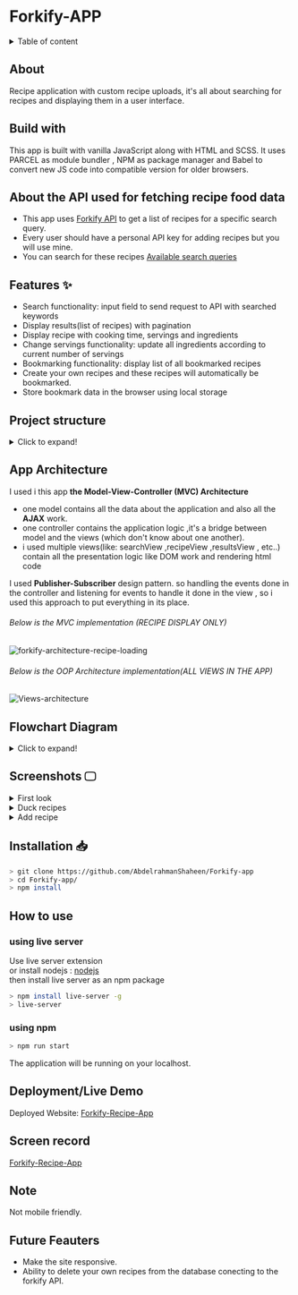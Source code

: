 # Forkify-APP

<details>
<summary>Table of content</summary>

  - [About](#about)
  - [Build with](#build-with)
  - [About the API used for fetching recipe food data](#about-the-api-used-for-fetching-recipe-food-data)
  - [Features ✨](#features-)
  - [Project structure](#project-structure)
  - [App Architecture](#app-architecture)
  - [Flowchart Diagram](#flowchart-diagram)
  - [Screenshots 🖵](#screenshots-)
  - [Installation 📥](#installation-)
  - [How to use](#how-to-use)
    - [using live server](#using-live-server)
    - [using npm](#using-npm)
  - [Deployment/Live Demo](#deploymentlive-demo)
  - [Screen record](#screen-record)
  - [Note](#note)
  - [Future Feauters](#future-feauters)

</details>

## About

Recipe application with custom recipe uploads, it's all about searching for recipes
and displaying them in a user interface.

## Build with

This app is built with vanilla JavaScript along with HTML and SCSS. It uses PARCEL as module bundler , NPM as package manager and Babel to convert new JS code into compatible version for older browsers.

## About the API used for fetching recipe food data

- This app uses [Forkify API](https://forkify-api.herokuapp.com/v2) to get a list of recipes for a specific search query.
- Every user should have a personal API key for adding recipes but you will use mine.
- You can search for these recipes [Available search queries](https://forkify-api.herokuapp.com/phrases.html)

## Features ✨

- Search functionality: input field to send request to API with searched keywords
- Display results(list of recipes) with pagination
- Display recipe with cooking time, servings and ingredients
- Change servings functionality: update all ingredients according to current number of servings
- Bookmarking functionality: display list of all bookmarked recipes
- Create your own recipes and these recipes will automatically be bookmarked.
- Store bookmark data in the browser using local storage

## Project structure

<details>
<summary>Click to expand!</summary>

```bash
## Project Structure
📦Forkify-app
 ┣ 📂src
 ┃ ┣ 📂img
 ┃ ┃ ┣ 📜favicon.png
 ┃ ┃ ┣ 📜icons.svg
 ┃ ┃ ┗ 📜logo.png
 ┃ ┣ 📂js
 ┃ ┃ ┣ 📂views
 ┃ ┃ ┃ ┣ 📜addRecipeView.js
 ┃ ┃ ┃ ┣ 📜bookmarksView.js
 ┃ ┃ ┃ ┣ 📜paginationView.js
 ┃ ┃ ┃ ┣ 📜previewView.js
 ┃ ┃ ┃ ┣ 📜recipeView.js
 ┃ ┃ ┃ ┣ 📜resultsView.js
 ┃ ┃ ┃ ┣ 📜searchView.js
 ┃ ┃ ┃ ┗ 📜View.js
 ┃ ┃ ┣ 📜config.js
 ┃ ┃ ┣ 📜controller.js
 ┃ ┃ ┣ 📜helpers.js
 ┃ ┃ ┗ 📜model.js
 ┃ ┗ 📂sass
 ┃ ┃ ┣ 📜main.scss
 ┃ ┃ ┣ 📜_base.scss
 ┃ ┃ ┣ 📜_components.scss
 ┃ ┃ ┣ 📜_header.scss
 ┃ ┃ ┣ 📜_preview.scss
 ┃ ┃ ┣ 📜_recipe.scss
 ┃ ┃ ┣ 📜_searchResults.scss
 ┃ ┃ ┗ 📜_upload.scss
 ┣ 📜.gitignore
 ┣ 📜index.html
 ┣ 📜package.json
 ┗ 📜README.md

```

</details>

## App Architecture

I used i this app **the Model-View-Controller (MVC) Architecture**

- one model contains all the data about the application and also all the **AJAX** work.
- one controller contains the application logic ,it's a bridge between model and the views (which don't know about one another).
- i used multiple views(like: searchView ,recipeView ,resultsView , etc..) contain all the presentation logic like DOM work and rendering html code

I used **Publisher-Subscriber** design pattern.
so handling the events done in the controller and listening for events to handle it done in the view , so i used this approach to put everything in its place.

###### Below is the MVC implementation (RECIPE DISPLAY ONLY)

![forkify-architecture-recipe-loading](https://user-images.githubusercontent.com/77184432/180591784-8def0555-b7b3-4dc8-a614-5da2bb8ae001.png)

###### Below is the OOP Architecture implementation(ALL VIEWS IN THE APP)

![Views-architecture](https://user-images.githubusercontent.com/77184432/180591780-1aafcb9c-3f40-412b-b1f5-a039256b495f.png)

## Flowchart Diagram

<details>
<summary>Click to expand!</summary>

![forkify-flowchart-part-3](https://user-images.githubusercontent.com/77184432/180443382-9bdb978a-a4d5-436b-a6af-9fbf5090a545.png)

</details>

## Screenshots 🖵

<details>
<summary>First look</summary>

![screenshot1](https://user-images.githubusercontent.com/77184432/180442985-b1a82ef3-64cd-451d-b2b4-677447f23c4c.png)

</details>

<details>
<summary>Duck recipes</summary>

![Screenshot2](https://user-images.githubusercontent.com/77184432/180443059-de3dfe50-6e40-4f72-921e-d2045cd38c10.png)

</details>

<details>
<summary>Add recipe</summary>

![Screenshot3](https://user-images.githubusercontent.com/77184432/180443124-e81e9ff9-93bf-44a8-945f-679fb03f3787.png)

</details>

## Installation 📥

```bash
> git clone https://github.com/AbdelrahmanShaheen/Forkify-app
> cd Forkify-app/
> npm install
```

## How to use

### using live server

Use live server extension \
or
install nodejs : [nodejs](https://nodejs.org/en/download/) \
then install live server as an npm package

```bash
> npm install live-server -g
> live-server
```

### using npm

```bash
> npm run start
```

The application will be running on your localhost.

## Deployment/Live Demo

Deployed Website: [Forkify-Recipe-App](https://forkify-recipe-app1.netlify.app/)

## Screen record

[Forkify-Recipe-App](https://www.youtube.com/watch?v=sTk0ii0A9iU)

## Note

Not mobile friendly.

## Future Feauters

- Make the site responsive.
- Ability to delete your own recipes from the database conecting to the forkify API.
